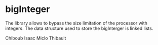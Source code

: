 bigInteger
==========

The library allows to bypass the size limitation of the processor with integers. 
The data structure used to store the bigInterger is linked lists.


Chiboub Isaac
Miclo Thibault
